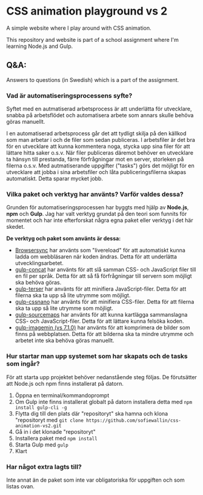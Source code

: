 # CSS animation playground vs 2

A simple website where I play around with CSS animation.

This repository and website is part of a school assignment where I'm learning Node.js and Gulp.

## Q&A:

Answers to questions (in Swedish) which is a part of the assignment.

### Vad är automatiseringsprocessens syfte?
 
 Syftet med en autmatiserad arbetsprocess är att underlätta för utvecklare, snabba på arbetsflödet och automatisera arbete som annars skulle behöva göras manuellt. 

 I en automatiserad arbetsprocess går det att tydligt skilja på den källkod som man arbetar i och de filer som sedan publiceras. I arbetsfiler är det bra för en utvecklare att kunna kommentera noga, stycka upp sina filer för att lättare hitta saker o.s.v. När filer publiceras däremot behöver en utvecklare ta hänsyn till prestanda, färre förfrågningar mot en server, storleken på filerna o.s.v. Med autmatiserande uppgifter ("tasks") görs det möjligt för en utvecklare att jobba i sina arbetsfiler och låta publiceringsfilerna skapas automatiskt. Detta sparar mycket jobb.

### Vilka paket och verktyg har använts? Varför valdes dessa?

 Grunden för automatiseringsprocessen har byggts med hjälp av **Node.js**, **npm** och **Gulp**. Jag har valt verktyg grundat på den teori som funnits för momentet och har inte efterforskat några egna paket eller verktyg i det här skedet.

 **De verktyg och paket som använts är dessa:**
 
 - [Browsersync](https://browsersync.io/docs/gulp) har använts som "livereload" för att automatiskt kunna ladda om webbläsaren när koden ändras. Detta för att underlätta utvecklingsarbetet.
 - [gulp-concat](https://www.npmjs.com/package/gulp-concat) har använts för att slå samman CSS- och JavaScript filer till en fil per språk. Detta för att så få förfrågningar till servern som möjligt ska behöva göras.
 - [gulp-terser](https://www.npmjs.com/package/gulp-terser) har använts för att minifiera JavaScript-filer. Detta för att filerna ska ta upp så lite utrymme som möjligt.
 - [gulp-cssnano](https://www.npmjs.com/package/gulp-cssnano) har använts för att minifiera CSS-filer. Detta för att filerna ska ta upp så lite utrymme som möjligt.
 - [gulp-sourcemaps](https://www.npmjs.com/package/gulp-sourcemaps) har använts för att kunna kartlägga sammanslagna CSS- och JavaScript-filer. Detta för att lättare kunna felsöka koden.
 - [gulp-imagemin (vs 7.1.0)](https://www.npmjs.com/package/gulp-imagemin) har använts för att komprimera de bilder som finns på webbplatsen. Detta för att bilderna ska ta mindre utrymme och arbetet inte ska behöva göras manuellt.

### Hur startar man upp systemet som har skapats och de tasks som ingår?

 För att starta upp projektet behöver nedanstående steg följas. De förutsätter att Node.js och npm finns installerat på datorn.

 1. Öppna en terminal/kommandoprompt 
 1. Om Gulp inte finns installerat globalt på datorn installera detta med `npm install gulp-cli -g`
 1. Flytta dig till den plats där "repositoryt" ska hamna och klona "repositoryt med `git clone https://github.com/sofiewallin/css-animation-vs2.git`
 1. Gå in i det klonade "repositoryt"
 1. Installera paket med `npm install`
 1. Starta Gulp med `gulp`
 1. Klart

### Har något extra lagts till?

 Inte annat än de paket som inte var obligatoriska för uppgiften och som listas ovan. 
